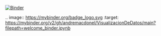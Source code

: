 [![Binder](https://mybinder.org/badge_logo.svg)](https://mybinder.org/v2/gh/andremacdonel/VisualizacionDeDatos/main?filepath=welcome_binder.ipynb)

.. image:: https://mybinder.org/badge_logo.svg
 :target: https://mybinder.org/v2/gh/andremacdonel/VisualizacionDeDatos/main?filepath=welcome_binder.ipynb
